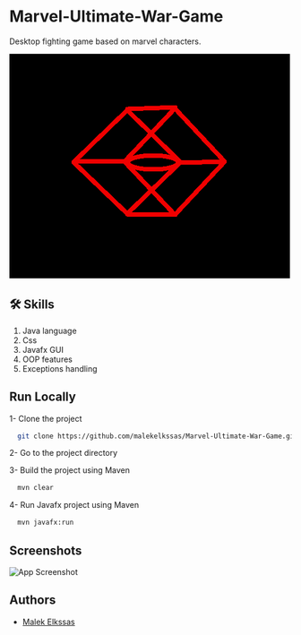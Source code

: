 
# Marvel-Ultimate-War-Game

Desktop fighting game based on marvel characters.


![Logo](https://github.com/malekelkssas/Marvel-Ultimate-War-Game/blob/main/images/logo.png)


## 🛠 Skills
1) Java language
2) Css
3) Javafx GUI
4) OOP features
5) Exceptions handling


## Run Locally

1- Clone the project

```bash
  git clone https://github.com/malekelkssas/Marvel-Ultimate-War-Game.git
```

2- Go to the project directory


3- Build the project using Maven
```bash
  mvn clear
```

4- Run Javafx project using Maven
```bash
  mvn javafx:run
```
## Screenshots

![App Screenshot](https://via.placeholder.com/468x300?text=App+Screenshot+Here)


## Authors

- [Malek Elkssas](https://github.com/malekelkssas)

